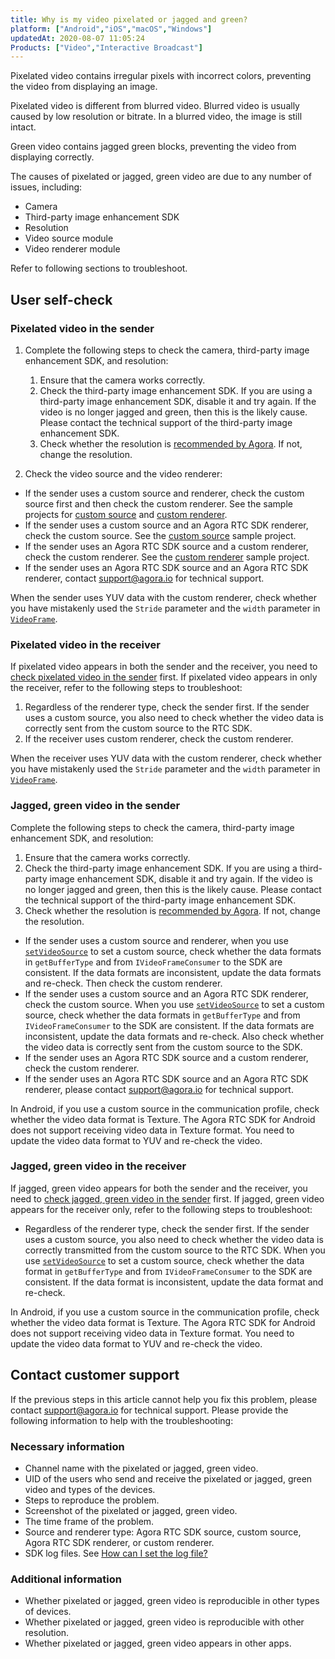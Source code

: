 ```yaml
---
title: Why is my video pixelated or jagged and green?
platform: ["Android","iOS","macOS","Windows"]
updatedAt: 2020-08-07 11:05:24
Products: ["Video","Interactive Broadcast"]
---
```

Pixelated video contains irregular pixels with incorrect colors, preventing the video from displaying an image.

<div class="alert note">Pixelated video is different from blurred video. Blurred video is usually caused by low resolution or bitrate. In a blurred video, the image is still intact.</div>

Green video contains jagged green blocks, preventing the video from displaying correctly.

The causes of pixelated or jagged, green video are due to any number of issues, including:

- Camera
- Third-party image enhancement SDK
- Resolution
- Video source module
- Video renderer module

Refer to following sections to troubleshoot.

## User self-check

<a id="pixelated_sender"></a>

### Pixelated video in the sender

1. Complete the following steps to check the camera, third-party image enhancement SDK, and resolution:

   1. Ensure that the camera works correctly.
   2. Check the third-party image enhancement SDK. If you are using a third-party image enhancement SDK, disable it and try again. If the video is no longer jagged and green, then this is the likely cause. Please contact the technical support of the third-party image enhancement SDK.
   3. Check whether the resolution is [recommended by Agora](https://docs.agora.io/en/Voice/API%20Reference/cpp/structagora_1_1rtc_1_1_video_encoder_configuration.html#af10ca07d888e2f33b34feb431300da69). If not, change the resolution.

2. Check the video source and the video renderer:

  - If the sender uses a custom source and renderer, check the custom source first and then check the custom renderer. See the sample projects for [custom source](https://github.com/AgoraIO/Advanced-Video/blob/dev/backup/Custom-Media-Device/Agora-Custom-Media-Device-Android/README.md) and [custom renderer](https://github.com/AgoraIO/Advanced-Video/tree/master/Android/sample-custom-render).
  - If the sender uses a custom source and an Agora RTC SDK renderer, check the custom source. See the [custom source](https://github.com/AgoraIO/Advanced-Video/blob/dev/backup/Custom-Media-Device/Agora-Custom-Media-Device-Android) sample project.
  - If the sender uses an Agora RTC SDK source and a custom renderer, check the custom renderer. See the [custom renderer](https://github.com/AgoraIO/Advanced-Video/blob/dev/backup/Custom-Media-Device/Agora-Custom-Media-Device-Android) sample project.
  - If the sender uses an Agora RTC SDK source and an Agora RTC SDK renderer, contact [support@agora.io](mailto:support@agora.io) for technical support.


<div class="alert note">When the sender uses YUV data with the custom renderer, check whether you have mistakenly used the <code>Stride</code> parameter and the <code>width</code> parameter in <code><a href="/en/Interactive%20Broadcast/API%20Reference/cpp/structagora_1_1media_1_1_i_video_frame_observer_1_1_video_frame.html">VideoFrame</a></code>.</div>

### Pixelated video in the receiver

If pixelated video appears in both the sender and the receiver, you need to [check pixelated video in the sender](#pixelated_sender) first. If pixelated video appears in only the receiver, refer to the following steps to troubleshoot:

1. Regardless of the renderer type, check the sender first. If the sender uses a custom source, you also need to check whether the video data is correctly sent from the custom source to the RTC SDK.
2. If the receiver uses custom renderer, check the custom renderer.

<div class="alert note">When the receiver uses YUV data with the custom renderer, check whether you have mistakenly used the <code>Stride</code> parameter and the <code>width</code> parameter in <code><a href="/en/Interactive%20Broadcast/API%20Reference/cpp/structagora_1_1media_1_1_i_video_frame_observer_1_1_video_frame.html">VideoFrame</a></code>.</div>


<a id="green_sender"></a>

### Jagged, green video in the sender

Complete the following steps to check the camera, third-party image enhancement SDK, and resolution:

1. Ensure that the camera works correctly.
2. Check the third-party image enhancement SDK. If you are using a third-party image enhancement SDK, disable it and try again. If the video is no longer jagged and green, then this is the likely cause. Please contact the technical support of the third-party image enhancement SDK.
3. Check whether the resolution is [recommended by Agora](/en/Voice/API%20Reference/cpp/structagora_1_1rtc_1_1_video_encoder_configuration.html#af10ca07d888e2f33b34feb431300da69). If not, change the resolution.

  - If the sender uses a custom source and renderer, when you use [`setVideoSource`](/en/Interactive%20Broadcast/API%20Reference/java/classio_1_1agora_1_1rtc_1_1_rtc_engine.html?_ga=2.118557455.782459552.1593311578-73063204.1585890674#aa240e991d12b5240fc5fd362cbc0d521) to set a custom source, check whether the data formats in `getBufferType` and from `IVideoFrameConsumer` to the SDK are consistent. If the data formats are inconsistent, update the data formats and re-check. Then check the custom renderer.
  - If the sender uses a custom source and an Agora RTC SDK renderer, check the custom source. When you use [`setVideoSource`](/en/Interactive%20Broadcast/API%20Reference/java/classio_1_1agora_1_1rtc_1_1_rtc_engine.html?_ga=2.118557455.782459552.1593311578-73063204.1585890674#aa240e991d12b5240fc5fd362cbc0d521) to set a custom source, check whether the data formats in `getBufferType` and from `IVideoFrameConsumer` to the SDK are consistent. If the data formats are inconsistent, update the data formats and re-check. Also check whether the video data is correctly sent from the custom source to the SDK.
  - If the sender uses an Agora RTC SDK source and a custom renderer, check the custom renderer.
  - If the sender uses an Agora RTC SDK source and an Agora RTC SDK renderer, please contact [support@agora.io](mailto:support@agora.io) for technical support.


In Android, if you use a custom source in the communication profile, check whether the video data format is Texture. The Agora RTC SDK for Android does not support receiving video data in Texture format. You need to update the video data format to YUV and re-check the video.

### Jagged, green video in the receiver

If jagged, green video appears for both the sender and the receiver, you need to [check jagged, green video in the sender](#green_sender) first. If jagged, green video appears for the receiver only, refer to the following steps to troubleshoot:

- Regardless of the renderer type, check the sender first. If the sender uses a custom source, you also need to check whether the video data is correctly transmitted from the custom source to the RTC SDK. When you use [`setVideoSource`](/en/Interactive%20Broadcast/API%20Reference/java/classio_1_1agora_1_1rtc_1_1_rtc_engine.html?_ga=2.118557455.782459552.1593311578-73063204.1585890674#aa240e991d12b5240fc5fd362cbc0d521) to set a custom source, check whether the data format in `getBufferType` and from `IVideoFrameConsumer` to the SDK are consistent. If the data format is inconsistent, update the data format and re-check.

In Android, if you use a custom source in the communication profile, check whether the video data format is Texture. The Agora RTC SDK for Android does not support receiving video data in Texture format. You need to update the video data format to YUV and re-check the video.

## Contact customer support

If the previous steps in this article cannot help you fix this problem, please contact [support@agora.io](mailto:support@agora.io) for technical support. Please provide the following information to help with the troubleshooting:

### Necessary information

- Channel name with the pixelated or jagged, green video.
- UID of the users who send and receive the pixelated or jagged, green video and types of the devices.
- Steps to reproduce the problem.
- Screenshot of the pixelated or jagged, green video.
- The time frame of the problem.
- Source and renderer type: Agora RTC SDK source, custom source, Agora RTC SDK renderer, or custom renderer.
- SDK log files. See [How can I set the log file?](https://docs.agora.io/en/faq/logfile)

### Additional information

- Whether pixelated or jagged, green video is reproducible in other types of devices.
- Whether pixelated or jagged, green video is reproducible with other resolution.
- Whether pixelated or jagged, green video appears in other apps.